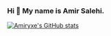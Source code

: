 ### Hi 👋 My name is Amir Salehi.

[![Amiryxe's GitHub stats]([https://github-readme-stats](https://github-readme-stats-git-masterrstaa-rickstaa).vercel.app/api?username=amiryxe&theme=ayu-mirage)](https://github.com/amiryxe/)


<!--
**amiryxe/amiryxe** is a ✨ _special_ ✨ repository because its `README.md` (this file) appears on your GitHub profile.

Here are some ideas to get you started:

- 🔭 I’m currently working on ...
- 🌱 I’m currently learning ...
- 👯 I’m looking to collaborate on ...
- 🤔 I’m looking for help with ...
- 💬 Ask me about ...
- 📫 How to reach me: ...
- 😄 Pronouns: ...
- ⚡ Fun fact: ...
-->
